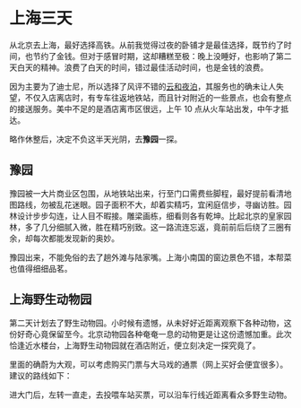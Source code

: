 # 上海三天

从北京去上海，最好选择高铁。从前我觉得过夜的卧铺才是最佳选择，既节约了时间，也节约了金钱。但对于感冒时期，这却糟糕至极：晚上没睡好，也影响了第二天白天的精神。浪费了白天的时间，错过最佳活动时间，也是金钱的浪费。

因为主要为了迪士尼，所以选择了风评不错的[云和夜泊](https://hotels.ctrip.com/hotel/6657909.html)，其服务也的确未让人失望，不仅入店离店时，有专车往返地铁站，而且针对附近的一些景点，也会有整点的接送服务。美中不足的是酒店离市区很远，上午 10 点从火车站出发，中午才抵达。

略作休整后，决定不负这半天光阴，去**豫园**一探。

## 豫园

豫园被一大片商业区包围，从地铁站出来，行至门口需费些脚程，最好提前看清地图路线，勿被乱花迷眼。园子面积不大，却着实精巧，宜闲庭信步，寻幽访胜。园林设计步步勾连，让人目不暇接。雕梁画栋，细看则各有乾坤。比起北京的皇家园林，多了几分细腻入微，胜在精巧别致。这一路流连忘返，竟前前后后绕了三圈有余，却每次都能发现新的奥妙。

豫园出来，不能免俗的去了趟外滩与陆家嘴。上海小南国的窗边景色不错，本帮菜也值得细细品茗。

## 上海野生动物园

第二天计划去了野生动物园。小时候有遗憾，从未好好近距离观察下各种动物，这份好奇心竟保留至今。北京动物园各种奄奄一息的动物更是让这份遗憾加重。此次恰逢近水楼台，上海野生动物园就在酒店附近，便立刻决定一探究竟了。

里面的确蔚为大观，可以考虑购买门票与大马戏的通票（网上买好会便宜很多）。建议的路线如下：

进大门后，左转一直走，去投喂车站买票，可以沿车行线近距离看众多野生动物。

